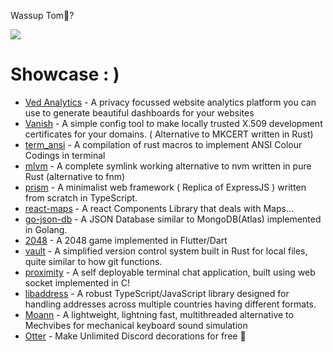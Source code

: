    Wassup Tom👋?
   
<a href="http://www.github.com/shubhexists"><img src="https://github-readme-streak-stats.herokuapp.com/?user=shubhexists&stroke=ffffff&background=1c1917&ring=0891b2&fire=0891b2&currStreakNum=ffffff&currStreakLabel=0891b2&sideNums=ffffff&sideLabels=ffffff&dates=ffffff&hide_border=true" /></a>
# Showcase : )
- [Ved Analytics](https://vedanalytics.in) - A privacy focussed website analytics platform you can use to generate beautiful dashboards for your websites
- [Vanish](https://github.com/shubhexists/vanish) - A simple config tool to make locally trusted X.509 development certificates for your domains. ( Alternative to MKCERT written in Rust)
- [term_ansi](https://github.com/shubhexists/term_ansi) - A compilation of rust macros to implement ANSI Colour Codings in terminal
- [mlvm](https://github.com/shubhexists/mlvm) - A complete symlink working alternative to nvm written in pure Rust (alternative to fnm)
- [prism](https://github.com/shubhexists/prism) - A minimalist web framework ( Replica of ExpressJS ) written from scratch in TypeScript.
- [react-maps](https://github.com/shubhexists/react-maps) - A react Components Library that deals with Maps...
- [go-json-db](https://github.com/shubhexists/go-json-db) - A JSON Database similar to MongoDB(Atlas) implemented in Golang.
- [2048](https://github.com/shubhexists/2048) - A 2048 game implemented in Flutter/Dart
- [vault](https://github.com/shubhexists/vault) - A simplified version control system built in Rust for local files, quite similar to how git functions.
- [proximity](https://github.com/shubhexists/proximity) - A self deployable terminal chat application, built using web socket implemented in C!
- [libaddress](https://github.com/shubhexists/libaddress) - A robust TypeScript/JavaScript library designed for handling addresses across multiple countries having different formats.
- [Moann](https://github.com/shubhexists/moann) - A lightweight, lightning fast, multithreaded alternative to Mechvibes for mechanical keyboard sound simulation
- [Otter](https://github.com/shubhexists/otter) - Make Unlimited Discord decorations for free 🎀
